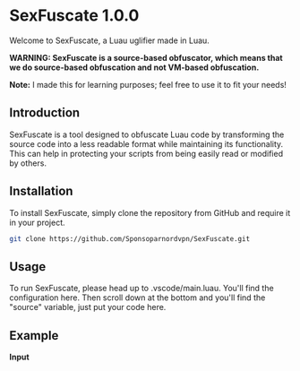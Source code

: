 # SexFuscate 1.0.0

Welcome to SexFuscate, a Luau uglifier made in Luau.

**WARNING: SexFuscate is a source-based obfuscator, which means that we do source-based obfuscation and not VM-based obfuscation.**

**Note:** I made this for learning purposes; feel free to use it to fit your needs!

## Introduction
SexFuscate is a tool designed to obfuscate Luau code by transforming the source code into a less readable format while maintaining its functionality. This can help in protecting your scripts from being easily read or modified by others.

## Installation
To install SexFuscate, simply clone the repository from GitHub and require it in your project.

```sh
git clone https://github.com/Sponsoparnordvpn/SexFuscate.git
```

## Usage
To run SexFuscate, please head up to .vscode/main.luau. You'll find the configuration here. Then scroll down at the bottom and you'll find the "source" variable, just put your code here.


## Example

**Input**

